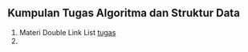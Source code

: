 ## Kumpulan Tugas Algoritma dan Struktur Data

1. Materi Double Link List [tugas](https://github.com/achluky/Algoritma-dan-Struktur-Data/blob/master/2018-2019/double_list.cpp)
2. 